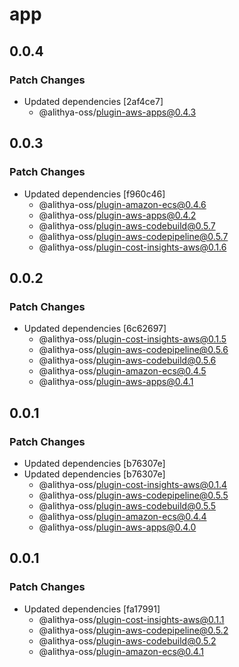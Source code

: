 # app

## 0.0.4

### Patch Changes

- Updated dependencies [2af4ce7]
  - @alithya-oss/plugin-aws-apps@0.4.3

## 0.0.3

### Patch Changes

- Updated dependencies [f960c46]
  - @alithya-oss/plugin-amazon-ecs@0.4.6
  - @alithya-oss/plugin-aws-apps@0.4.2
  - @alithya-oss/plugin-aws-codebuild@0.5.7
  - @alithya-oss/plugin-aws-codepipeline@0.5.7
  - @alithya-oss/plugin-cost-insights-aws@0.1.6

## 0.0.2

### Patch Changes

- Updated dependencies [6c62697]
  - @alithya-oss/plugin-cost-insights-aws@0.1.5
  - @alithya-oss/plugin-aws-codepipeline@0.5.6
  - @alithya-oss/plugin-aws-codebuild@0.5.6
  - @alithya-oss/plugin-amazon-ecs@0.4.5
  - @alithya-oss/plugin-aws-apps@0.4.1

## 0.0.1

### Patch Changes

- Updated dependencies [b76307e]
- Updated dependencies [b76307e]
  - @alithya-oss/plugin-cost-insights-aws@0.1.4
  - @alithya-oss/plugin-aws-codepipeline@0.5.5
  - @alithya-oss/plugin-aws-codebuild@0.5.5
  - @alithya-oss/plugin-amazon-ecs@0.4.4
  - @alithya-oss/plugin-aws-apps@0.4.0

## 0.0.1

### Patch Changes

- Updated dependencies [fa17991]
  - @alithya-oss/plugin-cost-insights-aws@0.1.1
  - @alithya-oss/plugin-aws-codepipeline@0.5.2
  - @alithya-oss/plugin-aws-codebuild@0.5.2
  - @alithya-oss/plugin-amazon-ecs@0.4.1
